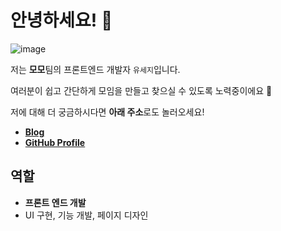 # 안녕하세요! 👋

![image](https://user-images.githubusercontent.com/28296575/175560207-d918025a-39ce-4ede-8cf2-e9fc51840227.png)

저는 **모모**팀의 프론트엔드 개발자 `유세지`입니다.

여러분이 쉽고 간단하게 모임을 만들고 찾으실 수 있도록 노력중이에요 🦾

저에 대해 더 궁금하시다면 **아래 주소**로도 놀러오세요!

- **[Blog](https://usage.tistory.com/)**
- **[GitHub Profile](https://github.com/usageness)** 

## 역할
- **프론트 엔드 개발**
- UI 구현, 기능 개발, 페이지 디자인
